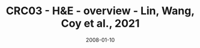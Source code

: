 ---
title: CRC03 - H&E - overview - Lin, Wang, Coy et al., 2021
image: https://labsyspharm.github.io/HTA-CRCATLAS-1/images/thumbnail-crc03-he-overview.jpg
date: '2008-01-10'
minerva_link: https://labsyspharm.github.io/HTA-CRCATLAS-1/minerva/crc03-he-overview.html
info_link: null
show_page_link: false
tags:
    - overview-crc
---